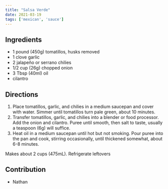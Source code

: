 ```yaml
---
title: "Salsa Verde"
date: 2021-03-19
tags: ['mexican', 'sauce']
---
```


## Ingredients

* 1 pound (450g) tomatillos, husks removed
* 1 clove garlic
* 2 jalapeño or serrano chilies
* 1/2 cup (26g) chopped onion
* 3 Tbsp (40ml) oil
* cilantro

## Directions

1. Place tomatillos, garlic, and chilies in a medium saucepan and cover with water. Simmer until tomatillos turn pale green, about 10 minutes.
2. Transfer tomatillos, garlic, and chilies into a blender or food processor. Add the onion and cilantro. Puree until smooth, then salt to taste, usually a teaspoon (6g) will suffice.
3. Heat oil in a medium saucepan until hot but not smoking. Pour puree into the pan and cook, stirring occasionally, until thickened somewhat, about 6-8 minutes.

Makes about 2 cups (475mL). Refrigerate leftovers

## Contribution

- Nathan
